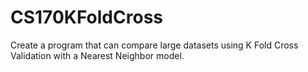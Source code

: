 # CS170KFoldCross
Create a program that can compare large datasets using K Fold Cross Validation with a Nearest Neighbor model. 
